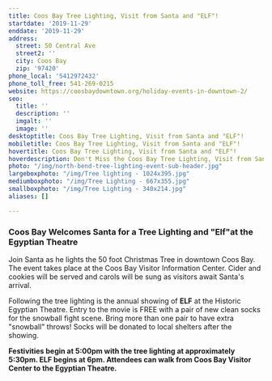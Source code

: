 ```yaml
---
title: Coos Bay Tree Lighting, Visit from Santa and "ELF"!
startdate: '2019-11-29'
enddate: '2019-11-29'
address:
  street: 50 Central Ave
  street2: ''
  city: Coos Bay
  zip: '97420'
phone_local: '5412972432'
phone_toll_free: 541-269-0215
website: https://coosbaydowntown.org/holiday-events-in-downtown-2/
seo:
  title: ''
  description: ''
  imgalt: ''
  image: ''
desktoptitle: Coos Bay Tree Lighting, Visit from Santa and "ELF"!
mobiletitle: Coos Bay Tree Lighting, Visit from Santa and "ELF"!
hovertitle: Coos Bay Tree Lighting, Visit from Santa and "ELF"!
hoverdescription: Don't Miss the Coos Bay Tree Lighting, Visit from Santa and "ELF"!
photo: "/img/north-bend-tree-lighting-event-sub-header.jpg"
largeboxphoto: "/img/Tree lighting - 1024x395.jpg"
mediumboxphoto: "/img/Tree Lighting - 667x355.jpg"
smallboxphoto: "/img/Tree Lighting - 340x214.jpg"
aliases: []

---
```

### Coos Bay Welcomes Santa for a Tree Lighting and "Elf"at the Egyptian Theatre

Join Santa as he lights the 50 foot Christmas Tree in downtown Coos Bay. The event takes place at the Coos Bay Visitor Information Center. Cider and cookies will be served and carols will be sung as visitors await Santa's arrival.

Following the tree lighting is the annual showing of **ELF** at the Historic Egyptian Theatre. Entry to the movie is FREE with a pair of new clean socks for the snowball fight scene. Bring more than one pair to have extra "snowball" throws! Socks will be donated to local shelters after the showing.

**Festivities begin at 5:00pm with the tree lighting at approximately 5:30pm. ELF begins at 6pm. Attendees can walk from Coos Bay Visitor Center to the Egyptian Theatre.**